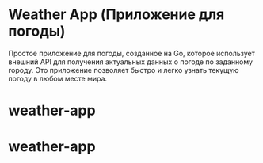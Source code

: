 # Weather App (Приложение для погоды)

Простое приложение для погоды, созданное на Go, которое использует внешний API для получения актуальных данных о погоде по заданному городу. Это приложение позволяет быстро и легко узнать текущую погоду в любом месте мира.

# weather-app
# weather-app

